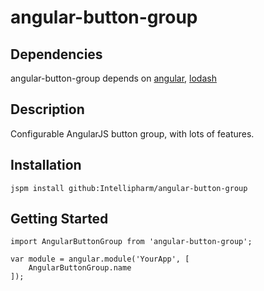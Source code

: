 # angular-button-group

## Dependencies
angular-button-group depends on [angular](https://www.npmjs.com/package/angular), [lodash](https://www.npmjs.com/package/lodash)

## Description

Configurable AngularJS button group, with lots of features.

## Installation

```
jspm install github:Intellipharm/angular-button-group
```

## Getting Started

```
import AngularButtonGroup from 'angular-button-group';

var module = angular.module('YourApp', [
    AngularButtonGroup.name
]);
```